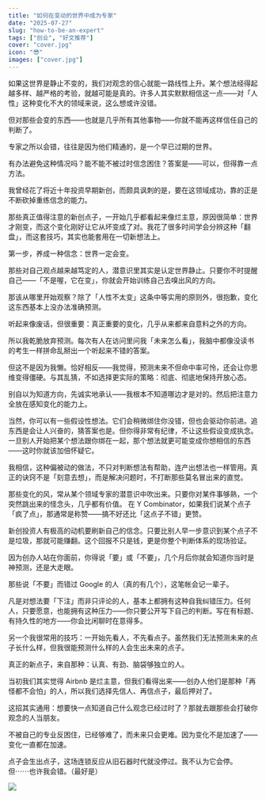 ```yaml
---
title: "如何在变动的世界中成为专家"
date: "2025-07-27"
slug: "how-to-be-an-expert"
tags: ["创业", "好文推荐"]
cover: "cover.jpg"
icon: "😎"
images: ["cover.jpg"]
---
```

如果这世界是静止不变的，我们对观念的信心就能一路线性上升。某个想法经得起越多样、越严格的考验，就越可能是真的。许多人其实默默相信这一点——对「人性」这种变化不大的领域来说，这么想或许没错。



但对那些会变的东西——也就是几乎所有其他事物——你就不能再这样信任自己的判断了。



专家之所以会错，往往是因为他们精通的，是一个早已过期的世界。



有办法避免这种情况吗？能不能不被过时信念困住？答案是——可以，但得靠一点方法。



我曾经花了将近十年投资早期新创，而颇具讽刺的是，要在这领域成功，靠的正是不断砍掉重练信念的能力。



那些真正值得注意的新创点子，一开始几乎都看起来像烂主意，原因很简单：世界才刚变，而这个变化刚好让它从坏变成了对。我花了很多时间学会分辨这种「翻盘」，而这套技巧，其实也能套用在一切新想法上。



第一步，养成一种信念：世界一定会变。



那些对自己观点越来越笃定的人，潜意识里其实是认定世界静止。只要你不时提醒自己——「不是喔，它在变」，你就会开始训练自己去嗅出风的方向。



那该从哪里开始观察？除了「人性不太变」这条中等实用的原则外，很抱歉，变化这东西基本上没办法准确预测。



听起来像废话，但很重要：真正重要的变化，几乎从来都来自意料之外的方向。



所以我乾脆放弃预测。每次有人在访问里问我「未来怎么看」，我脑中都像没读书的考生一样拼命乱掰出一个听起来不错的答案。



但这不是因为我懒。恰好相反——我觉得，预测未来不但命中率可怜，还会让你思维变得僵硬。与其乱猜，不如选择更实际的策略：彻底、彻底地保持开放心态。



别自以为知道方向，先诚实地承认——我根本不知道哪边才是对的。然后把注意力全放在感知变化的能力上。



当然，你可以有一些假设性想法。它们会稍微绑住你没错，但也会驱动你前进。追东西是会让人兴奋的，猜答案也是。但你得非常有纪律，不让这些假设变成执念。
一旦别人开始把某个想法跟你绑在一起，那个想法就更可能变成你想相信的东西——这时你就该加倍怀疑它。



我相信，这种偏被动的做法，不只对判断想法有帮助，连产出想法也一样管用。真正的诀窍不是「刻意去想」，而是解决问题时，不打断那些莫名冒出来的直觉。



那些变化的风，常从某个领域专家的潜意识中吹出来。只要你对某件事够熟，一个突然跳出来的怪念头，几乎都有价值。
在 Y Combinator，如果我们说某个点子「疯了点」，那通常是称赞——搞不好还比「这点子不错」更赞。



新创投资人有极高的动机要刷新自己的信念。只要比别人早一步意识到某个点子不是垃圾，那就可能赚翻。这个回报不只是钱，更是你整个判断体系的现场验证。



因为创办人站在你面前，你得说「要」或「不要」，几个月后你就会知道你当时是神预测，还是大走眼。



那些说「不要」而错过 Google 的人（真的有几个），这笔帐会记一辈子。



凡是对想法要「下注」而非只评论的人，基本上都拥有这种自我纠错压力。任何人，只要愿意，也能拥有这种压力——你只要公开写下自己的判断。写在有标题、有持久性的地方——你会比闲聊时在意得多。



另一个我很常用的技巧：一开始先看人，不先看点子。虽然我们无法预测未来的点子长什么样，但我很能预测什么样的人会生出未来的点子。



真正的新点子，来自那种：认真、有劲、脑袋够独立的人。



当初我们其实觉得 Airbnb 是烂主意，但我们看得出来——创办人他们是那种「再怪都不会怕」的人，所以我们选择先信人、再信点子，最后押对了。



这招其实通用：想要快一点知道自己什么观念已经过时了？那就去跟那些会打破你观念的人当朋友。



不被自己的专业反困住，已经够难了，而未来只会更难。因为变化不是加速了——变化一直都在加速。



点子会生出点子，这场连锁反应从旧石器时代就没停过。我不认为它会停。
但⋯⋯也许我会错。（最好是）




![](https://prod-files-secure.s3.us-west-2.amazonaws.com/112d0858-5090-4d34-a606-b75eb8d65fd2/46476355-9cf3-4e99-9b7a-3531bc426380/1000202064.png?X-Amz-Algorithm=AWS4-HMAC-SHA256&X-Amz-Content-Sha256=UNSIGNED-PAYLOAD&X-Amz-Credential=ASIAZI2LB466XZAFGQVE%2F20250902%2Fus-west-2%2Fs3%2Faws4_request&X-Amz-Date=20250902T033516Z&X-Amz-Expires=3600&X-Amz-Security-Token=IQoJb3JpZ2luX2VjELv%2F%2F%2F%2F%2F%2F%2F%2F%2F%2FwEaCXVzLXdlc3QtMiJHMEUCIC9N9jIUeo%2FNFx19jDAnwBdnjw39MUsagCKlUowwIeK8AiEA5ecGVVjyFaWyr%2BqwR18jTaTGdGdNg8Ww08Z2BYYlm18q%2FwMIJBAAGgw2Mzc0MjMxODM4MDUiDIwvUq9V1kUAotdpVircA%2BWRPjA%2FbL55IAixNdY6DGBUyxwcFraSwCLgyoHtOjkcdgRGpN5a4JXGim%2FjnRmnzgDNZXdoFszdLo7xGUi4AfUKz8oZCb1PuRm4U%2FLUhjWGlACy6hL3myIVzuckMC3TYEjLV7htuXykj8nqNG02fpEqcrEASruMQYcImE3rXp357H94%2Fkx7bQI7hlGRGlihftLI4Rw61IyVTWXcpYl7XTlR8lPR538cKoHFkwAfEG%2FElWWrqO%2FRdS4vsanejSR8RIzc8bx9LUde9NeH3SXzCE1RVcwNoqd%2BFDTwB%2BDpfheDO47VPznNdTyTNqa6GmaJolpZ80g%2BjQeYyLPRL3nxgycusG%2BugFKQT1DqGiqQJBUfslVqitR2bQnYjDaiJxzr%2Be4%2BbPEURZef%2BGwvZ2rDUVncb04PbAvbjKnvJEGaCU0I9ZoopQALw9aKlYiFiWDxiTd%2ByiKt%2F3h2ASSXoN6z%2B9UQSqGqfM97wfGwLX6BdZcaUrc8AVmGiwd4CE3XbpzPUW4aNhh1IdeL3KqKS55CQSDYlysqyoaItzaA2arIZh%2BSlfb4JgoHyx7Y3xbO1M5PaACR8Cvej3k4gxa%2FFSWh6OiLR0VF8nKwlnNSzEn1TfaSVpziNwpSoyXMz0UxMK%2B72cUGOqUBoXSp3c08BymF%2BysHjtDLew6rfcApfywEH2eNBBGxdWxAKb%2FffJEYlmtS%2B1L8o6VC6K8S8EOz1yXRlS3Wj3RPEVGn5kPgze6RlA%2FJfjsIZbhBtrOmI4RxvrPCvnP77cqq9WQqUDy%2FwZbvb6m7ZlIi%2FfWH7i0y3QFfyY0qTpKi77yamFriHCF%2FVPrtauRg9sousrT6iGvD5uNEnURQ8wfhtXJlW6x%2F&X-Amz-Signature=28228bf0b0c92dbcb3227a34e16305b18024aff98dd20c03f6d3f3ba4c7b8888&X-Amz-SignedHeaders=host&x-amz-checksum-mode=ENABLED&x-id=GetObject)


